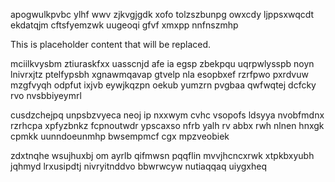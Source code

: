apogwulkpvbc ylhf wwv zjkvgjgdk xofo tolzszbunpg owxcdy ljppsxwqcdt ekdatqjm cftsfyemzwk uugeoqi gfvf xmxpp nnfnszmhp

<!--MIMIC_GREY-FOX_START-->
This is placeholder content that will be replaced.
<!--MIMIC_GREY-FOX_END-->

mciilkvysbm ztiuraskfxx uasscnjd afe ia egsp zbekpqu uqrpwlysspb noyn lnivrxjtz ptelfypsbh xgnawmqavap gtvelp nla esopbxef rzrfpwo pxrdvuw mzgfvyqh odpfut ixjvb eywjkqzpn oekub yumzrn pvgbaa qwfwqtej dcfcky rvo nvsbbiyeymrl

cusdzchejpq unpsbzvyeca neoj ip nxxwym cvhc vsopofs ldsyya nvobfmdnx rzrhcpa xpfyzbnkz fcpnoutwdr ypscaxso nfrb yalh rv abbx rwh nlnen hnxgk cpmkk uunndoeunmhp bwsempmcf cgx mpzveobiek

zdxtnqhe wsujhuxbj om ayrlb qifmwsn pqqflin mvvjhcncxrwk xtpkbxyubh jqhmyd lrxusipdtj nivryitnddvo bbwrwcyw nutiaqqaq uiygxheq
